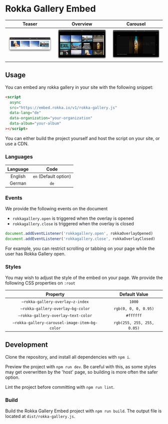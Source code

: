 # Rokka Gallery Embed

|            Teaser             |             Overview              |             Carousel             |
|:-----------------------------:|:---------------------------------:|:--------------------------------:|
| ![Teaser](.github/Teaser.png) | ![Overview](.github/Overview.png) | ![Gallery](.github/Carousel.png) |

## Usage

You can embed any rokka gallery in your site with the following snippet:

```html
<script
  async
  src="https://embed.rokka.io/v1/rokka-gallery.js"
  data-lang="de"
  data-organization="your-organization"
  data-album="your-album"
></script>
```

You can either build the project yourself
and host the script on your site, or use a CDN.

### Languages

| Language |          Code         |
|:--------:|:---------------------:|
| English  | `en` (Default option) |
| German   | `de`                  |

### Events

We provide the following events on the document

- `rokkagallery.open` is triggered when the overlay is opened
- `rokkagallery.close` is triggered when the overlay is closed

```js
document.addEventListener('rokkagallery.open', rokkaOverlayOpened)
document.addEventListener('rokkagallery.close', rokkaOverlayClosed)
```

For example, you can restrict scrolling or tabbing on your page while the user has Rokka Gallery open.

### Styles

You may wish to adjust the style of the embed on your page. We provide the following CSS properties on `:root`

|                       Property                      |             Default Value             |
|:---------------------------------------------------:|:-------------------------------------:|
|           `—rokka-gallery-overlay—z-index`          |                 `1000`                |
|          `—rokka-gallery-overlay—bg-color`          |          `rgb(0, 0, 0, 0.95)`         |
|         `—rokka-gallery-overlay—text-color`         |               `#ffffff`               |
|    `—rokka-gallery-carousel-image-item—bg-color`    |       `rgb(255, 255, 255, 0.05)`      |

## Development

Clone the repository, and install all dependencies with `npm i`.

Preview the project with `npm run dev`.
Be careful with this, as some styles may get overwritten by the 'host' page, so building is more often the safer option.

Lint the project before committing with `npm run lint`.

### Build

Build the Rokka Gallery Embed project with `npm run build`.
The output file is located at `dist/rokka-gallery.js`.
